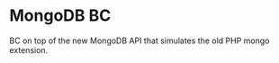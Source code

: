 MongoDB BC
==========

BC on top of the new MongoDB API that simulates the old PHP mongo extension.
